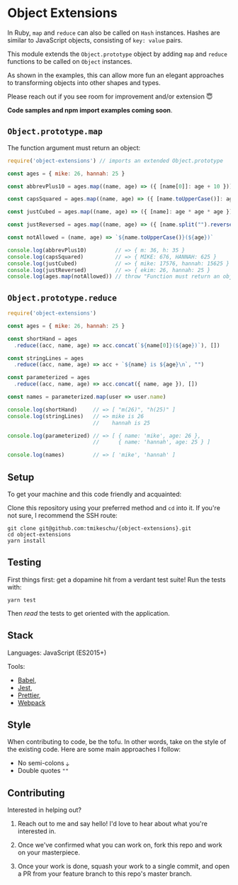 # Object Extensions

In Ruby, `map` and `reduce` can also be called on `Hash` instances. Hashes are
similar to JavaScript objects, consisting of `key: value` pairs.

This module extends the `Object.prototype` object by adding `map` and `reduce`
functions to be called on `Object` instances.

As shown in the examples, this can allow more fun an elegant approaches to transforming objects into other shapes and types.

Please reach out if you see room for improvement and/or extension 😇

**Code samples and npm import examples coming soon**.

## `Object.prototype.map`

The function argument must return an object:

```js
require('object-extensions') // imports an extended Object.prototype

const ages = { mike: 26, hannah: 25 }

const abbrevPlus10 = ages.map((name, age) => ({ [name[0]]: age + 10 }))

const capsSquared = ages.map((name, age) => ({ [name.toUpperCase()]: age * age }))

const justCubed = ages.map((name, age) => ({ [name]: age * age * age }))

const justReversed = ages.map((name, age) => ({ [name.split("").reverse().join("")]: age }))

const notAllowed = (name, age) => `${name.toUpperCase()}(${age})`

console.log(abbrevPlus10)         // => { m: 36, h: 35 }
console.log(capsSquared)          // => { MIKE: 676, HANNAH: 625 }
console.log(justCubed)            // => { mike: 17576, hannah: 15625 }
console.log(justReversed)         // => { ekim: 26, hannah: 25 }
console.log(ages.map(notAllowed)) // throw "Function must return an object {}";
```

## `Object.prototype.reduce`

```js
require('object-extensions')

const ages = { mike: 26, hannah: 25 }

const shortHand = ages
  .reduce((acc, name, age) => acc.concat(`${name[0]}(${age})`), [])

const stringLines = ages
  .reduce((acc, name, age) => acc + `${name} is ${age}\n`, "")

const parameterized = ages
  .reduce((acc, name, age) => acc.concat({ name, age }), [])

const names = parameterized.map(user => user.name)

console.log(shortHand)     // => [ "m(26)", "h(25)" ]
console.log(stringLines)   // => mike is 26
                           //    hannah is 25

console.log(parameterized) // => [ { name: 'mike', age: 26 },
                           //      { name: 'hannah', age: 25 } ]

console.log(names)         // => [ 'mike', 'hannah' ]
```

## Setup

To get your machine and this code friendly and acquainted:

Clone this repository using your preferred method and `cd` into it. If you're not sure, I
recommend the SSH route:

```
git clone git@github.com:tmikeschu/{object-extensions}.git
cd object-extensions
yarn install
```

## Testing

First things first: get a dopamine hit from a verdant test suite! Run the tests with:

```
yarn test
```

Then *read* the tests to get oriented with the application.

## Stack

Languages: JavaScript (ES2015+)

Tools:

  * [Babel](https://babeljs.io/docs/setup/),
  * [Jest](https://facebook.github.io/jest/docs/en/getting-started.html),
  * [Prettier](https://github.com/prettier/prettier),
  * [Webpack](https://webpack.js.org/)

## Style

When contributing to code, be the tofu. In other words, take on the style of the
existing code. Here are some main approaches I follow:

* No semi-colons ~~`;`~~
* Double quotes `""`

## Contributing

Interested in helping out?

1. Reach out to me and say hello! I'd love to hear about what you're interested
   in.

2. Once we've confirmed what you can work on, fork this repo and work on your
   masterpiece.

3. Once your work is done, squash your work to a single commit, and open a PR
   from your feature branch to this repo's master branch.

